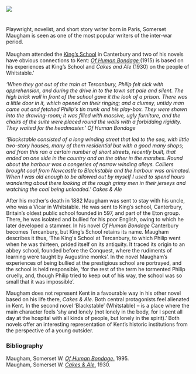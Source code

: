 <a href="https://dev.visual-essays.app"><img src="https://dev-visual-essays.netlify.app/images/ve-button.png"></a> 
<param ve-config title=" William Somerset Maugham (1874-1965)" author=" Laura Allen" layout="vtl" banner="https://upload.wikimedia.org/wikipedia/commons/1/1f/W._Somerset_Maugham_signature.svg">

<param ve-entity eid="Q29303" aliases="Canterbury">
<param ve-entity eid="Q964785" aliases="Whitstable">
<param ve-entity eid="Q3360332" aliases="King’s School">

#

Playwright, novelist, and short story writer born in Paris, Somerset Maugham is seen as one of the most popular writers of the inter-war period.
<br><br>
Maugham attended the [King’s School](https://www.kings-school.co.uk/) in Canterbury and two of his novels have obvious connections to Kent: [_Of Human Bondage_ ](http://www.kings-archives.co.uk/books-about-kings/memories-of-kings/somerset-maugham-of-human-bondage/)(1915) is based on his experiences at King’s School and _Cakes and Ale_ (1930) on the people of Whitstable.'
<param ve-image url="https://upload.wikimedia.org/wikipedia/commons/6/64/William_Somerset_Maugham_1965.jpg" label="William Somerset Maugham 1965" attribution="Anefo, CC0, via Wikimedia Commons">
<param ve-image url="https://upload.wikimedia.org/wikipedia/commons/5/53/Mint_Yard_Canterbury.jpg" label="King’s School in Canterbury" attribution="Ymblanter, CC BY-SA 4.0, via Wikimedia Commons">
<param ve-map center="Q3360332" zoom="10">
<param ve-map center="Q29303" zoom="10">
<param ve-map center="Q964785" zoom="10">

_‘When they got out of the train at Tercanbury, Philip felt sick with apprehension, and during the drive in to the town sat pale and silent. The high brick wall in front of the school gave it the look of a prison. There was a little door in it, which opened on their ringing; and a clumsy, untidy man came out and fetched Philip's tin trunk and his play-box. They were shown into the drawing-room; it was filled with massive, ugly furniture, and the chairs of the suite were placed round the walls with a forbidding rigidity. They waited for the headmaster.’_ _Of Human Bondage_
<param ve-image url="https://upload.wikimedia.org/wikipedia/commons/f/f5/The_Mint_Yard_Gate%2C_Kings_School%2C_Canterbury_-_geograph.org.uk_-_67733.jpg" label="The Mint Yard Gate, Kings School, Canterbury" attribution="Penny Mayes">

_‘Blackstable consisted of a long winding street that led to the sea, with little two-story houses, many of them residential but with a good many shops; and from this ran a certain number of short streets, recently built, that ended on one side in the country and on the other in the marshes. Round about the harbour was a congeries of narrow winding alleys. Colliers brought coal from Newcastle to Blackstable and the harbour was animated. When I was old enough to be allowed out by myself I used to spend hours wandering about there looking at the rough grimy men in their jerseys and watching the coal being unloaded.’_ _Cakes & Ale_
<param ve-image url="https://stor.artstor.org/stor/a9e1fd3b-ac85-4b33-b6c5-8070e012f639" label="Somerset Maugham" attribution="Photograph of lino print by kind permission of Ben Dickson">

After his mother’s death in 1882 Maugham was sent to stay with his uncle, who was a Vicar in Whitstable. He was sent to King’s school, Canterbury, Britain’s oldest public school founded in 597, and part of the Eton group. There, he was isolated and bullied for his poor English, owing to which he later developed a stammer. In his novel _Of Human Bondage_ Canterbury becomes Tercanbury, but King’s School retains its name. Maugham describes it thus, ‘The King's School at Tercanbury, to which Philip went when he was thirteen, prided itself on its antiquity. It traced its origin to an abbey school, founded before the Conquest, where the rudiments of learning were taught by Augustine monks’. In the novel Maugham’s experiences of being bullied at the prestigious school are portrayed, and the school is held responsible, ‘for the rest of the term he tormented Philip cruelly, and, though Philip tried to keep out of his way, the school was so small that it was impossible’. 
<param ve-image url="https://upload.wikimedia.org/wikipedia/commons/9/94/Great_Stour_at_Canterbury_-_geograph.org.uk_-_1987472.jpg" label="Great Stour at Canterbury" attribution="Great Stour at Canterbury by Paul Gillett, CC BY-SA 2.0, via Wikimedia Commons">
<param ve-map center="Q29303" zoom="10">
<param ve-map center="Q964785" zoom="10">

Maugham does not represent Kent in a favourable way in his other novel based on his life there, _Cakes & Ale_. Both central protagonists feel alienated in Kent. In the second novel ‘Blackstable’ (Whitstable) – is a place where the main character feels ‘shy and lonely (not lonely in the body, for I spent all day at the hospital with all kinds of people, but lonely in the spirit).’ Both novels offer an interesting representation of Kent’s historic institutions from the perspective of a young outsider.
<param ve-image url="https://upload.wikimedia.org/wikipedia/commons/a/a6/Cobbled_Street_in_Whitstable.jpg" label="Whitstable Town" attribution="Paste at English Wikipedia, Public domain, via Wikimedia Commons">
<param ve-map center="Q964785" zoom="15">

### Bibliography
Maugham, Somerset W. [_Of Human Bondage_.](http://www.gutenberg.org/ebooks/351 ) 1995.    
Maugham, Somerset W. [_Cakes & Ale_.](https://gutenberg.ca/ebooks/maughamws-cakesandale/maughamws-cakesandale-00-h.html) 1930. 
